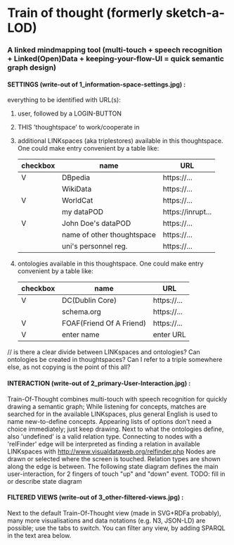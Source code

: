 # Train of thought (formerly sketch-a-LOD)

### A linked mindmapping tool (multi-touch + speech recognition + Linked(Open)Data + keeping-your-flow-UI = quick semantic graph design)


#### SETTINGS (write-out of 1_information-space-settings.jpg) :

everything to be identified with URL(s):
1. user, followed by a LOGIN-BUTTON
2. THIS 'thoughtspace' to work/cooperate in
3. additional LINKspaces (aka triplestores) available in this thoughtspace. One could make entry convenient by a table like:

   |checkbox|name                      |URL              |
   |--------|--------------------------|-----------------|
   |      V |DBpedia                   |https://...      |
   |        |WikiData                  |https://...      |
   |      V |WorldCat                  |https://...      |
   |        |my dataPOD                |https://inrupt...|
   |      V |John Doe's dataPOD        |https://...      |
   |        |name of other thoughtspace|https://...      |
   |        |uni's personnel reg.      |https://...      |

4. ontologies available in this thoughtspace. One could make entry convenient by a table like:

   |checkbox|name                    |URL        |
   |--------|------------------------|-----------|
   |      V |DC(Dublin Core)         |https://...|
   |        |schema.org              |https://...|
   |      V |FOAF(Friend Of A Friend)|https://...|
   |      V | enter name             | enter URL |

// is there a clear divide between LINKspaces and ontologies? Can ontologies be created in thoughtspaces? Can I refer to a triple somewhere else, as not copying is the point of this all?


#### INTERACTION (write-out of 2_primary-User-Interaction.jpg) :
Train-Of-Thought combines multi-touch with speech recognition for quickly drawing a semantic graph;
While listening for concepts, matches are searched for in the available LINKspaces, plus general English is used to name new-to-define concepts. Appearing lists of options don't need a choice immediately; just keep drawing.
Next to what the ontologies define, also 'undefined' is a valid relation type. Connecting to nodes with a 'relFinder' edge will be interpreted as finding a relation in available LINKspaces with http://www.visualdataweb.org/relfinder.php
Nodes are drawn or selected where the screen is touched.
Relation types are shown along the edge is between.
The following state diagram defines the main user-interaction, for 2 fingers of touch "up" and "down" event.
TODO: fill in or describe state diagram

#### FILTERED VIEWS (write-out of 3_other-filtered-views.jpg) :
Next to the default Train-Of-Thought view (made in SVG+RDFa probably), many more visualisations and data notations (e.g. N3, JSON-LD) are possible; use the tabs to switch.
You can filter any view, by adding SPARQL in the text area below.
